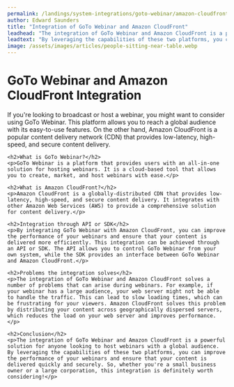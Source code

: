```yaml
---
permalink: /landings/system-integrations/goto-webinar/amazon-cloudfront
author: Edward Saunders
title: "Integration of GoTo Webinar and Amazon CloudFront"
leadhead: "The integration of GoTo Webinar and Amazon CloudFront is a powerful solution for anyone looking to host webinars with a global audience"
leadtext: "By leveraging the capabilities of these two platforms, you can improve the performance of your webinars and ensure that your content is delivered quickly and securely. So, whether you're a small business owner or a large corporation, this integration is definitely worth considering!"
image: /assets/images/articles/people-sitting-near-table.webp
---
```

<div class="arttext">	<h1>GoTo Webinar and Amazon CloudFront Integration</h1>
	<p>If you're looking to broadcast or host a webinar, you might want to consider using GoTo Webinar. This platform allows you to reach a global audience with its easy-to-use features. On the other hand, Amazon CloudFront is a popular content delivery network (CDN) that provides low-latency, high-speed, and secure content delivery.</p>

	<h2>What is GoTo Webinar?</h2>
	<p>GoTo Webinar is a platform that provides users with an all-in-one solution for hosting webinars. It is a cloud-based tool that allows you to create, market, and host webinars with ease.</p>

	<h2>What is Amazon CloudFront?</h2>
	<p>Amazon CloudFront is a globally-distributed CDN that provides low-latency, high-speed, and secure content delivery. It integrates with other Amazon Web Services (AWS) to provide a comprehensive solution for content delivery.</p>

	<h2>Integration through API or SDK</h2>
	<p>By integrating GoTo Webinar with Amazon CloudFront, you can improve the performance of your webinars and ensure that your content is delivered more efficiently. This integration can be achieved through an API or SDK. The API allows you to control GoTo Webinar from your own system, while the SDK provides an interface between GoTo Webinar and Amazon CloudFront.</p>

	<h2>Problems the integration solves</h2>
	<p>The integration of GoTo Webinar and Amazon CloudFront solves a number of problems that can arise during webinars. For example, if your webinar has a large audience, your web server might not be able to handle the traffic. This can lead to slow loading times, which can be frustrating for your viewers. Amazon CloudFront solves this problem by distributing your content across geographically dispersed servers, which reduces the load on your web server and improves performance.</p>

	<h2>Conclusion</h2>
	<p>The integration of GoTo Webinar and Amazon CloudFront is a powerful solution for anyone looking to host webinars with a global audience. By leveraging the capabilities of these two platforms, you can improve the performance of your webinars and ensure that your content is delivered quickly and securely. So, whether you're a small business owner or a large corporation, this integration is definitely worth considering!</p>
</div>